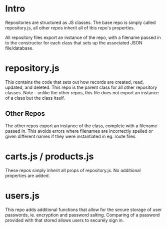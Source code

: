 # Intro

Repositories are structured as JS classes. The base repo is simply called repository.js, all other repos inherit all of this repo's properties.

All repository files export an instance of the repo, with a filename passed in to the constructor for each class that sets up the associated JSON file/database.

# repository.js

This contains the code that sets out how records are created, read, updated, and deleted. This repo is the parent class for all other repository classes. Note - unlike the other repos, this file does not export an instance of a class but the class itself.

## Other Repos

The other repos export an instance of the class, complete with a filename passed in. This avoids errors where filenames are incorrectly spelled or given different names if they were instantiated in eg. route files.

# carts.js / products.js

These repos simply inherit all props of repository.js. No additional properties are added.

# users.js

This repo adds additional functions that allow for the secure storage of user passwords, ie. encryption and password salting. Comparing of a password provided with that stored allows users to securely sign in.
